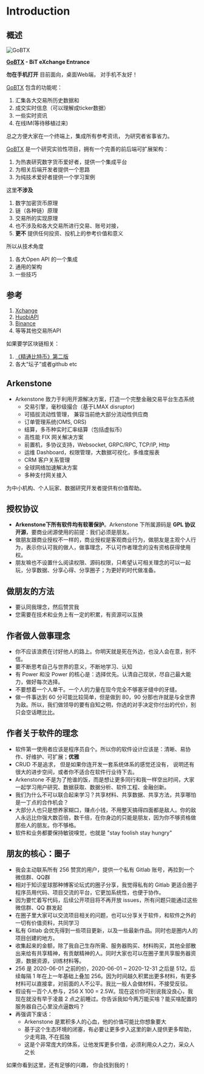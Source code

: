 # Introduction

## 概述

![GoBTX](https://www.gobtx.com/assets/img/logo.png)

**[GoBTX](https://gobtx.com) - BiT eXchange Entrance**

**勿在手机打开** 目前面向，桌面Web端， 对手机不友好！

[GoBTX](https://gobtx.com) 包含的功能呢：
1. 汇集各大交易所历史数据和
2. 成交实时信息（可以理解成ticker数据）
3. 一些实时资讯
4. 在线IM(等待移植过来)

总之方便大家在一个终端上，集成所有参考资讯， 为研究者省事省力。

[GoBTX](https://gobtx.com) 是一个研究实验性项目，拥有一个完善的前后端可扩展架构：


1. 为热衷研究数字货币爱好者，提供一个集成平台
2. 为相关后端开发者提供一个思路
3. 为纯技术爱好者提供一个学习案例

这里**不涉及**

1. 数字加密货币原理
2. 链（各种链）原理
3. 交易所的实现原理
5. 也不涉及和各大交易所进行交易、账号对接，
4. **更不** 提供任何投资、投机上的参考价值和意义


所以从技术角度

1. 各大Open API 的一个集成 
2. 通用的架构
3. 一些技巧





## 参考

1. [Xchange](https://github.com/knowm/XChange.git)
2. [HuobiAPI](https://huobiapi.github.io/docs/)
3. [Binance](https://binance-docs.github.io/apidocs/)
4. 等等其他交易所API 

如果要学区块链相关：

1. [《精通比特币》第二版](https://www.gitbook.com/book/wizardforcel/masterbitcoin2cn)
2. 各大“坛子”或者github etc 


## Arkenstone 

- Arkenstone 致力于利用开源解决方案，打造一个完整金融交易平台生态系统
   * 交易引擎，毫秒级撮合（基于LMAX disruptor)
   * 可插拔流动性管理， 兼容当前绝大部分流动性供应商
   * 订单管理系统(OMS, ORS)
   * 结算，多币种实时汇率结算（包括虚拟币)
   * 高性能 FIX 网关解决方案
   * 前置机，多协议支持，Websocket, GRPC/RPC, TCP/IP, Http
   * 运维 Dashboard，权限管理，大数据可视化，多维度报表
   * CRM 客户关系管理
   * 全球网络加速解决方案
   * 多种支付网关接入

为中小机构、个人玩家、数据研究开发者提供有价值帮助。

## 授权协议

- **Arkenstone下所有软件均有软著保护**。Arkenstone 下所属源码是 **GPL 协议开源**，要商业闭源使用的前提：我们必须是朋友。
- 做朋友跟商业授权不一样的，商业授权是客观商业行为，做朋友是主观个人行为，表示你认可我的做人，做事理念，不认可作者理念的没有资格获得使用权。
- 朋友嘛也不设置什么阅读权限、源码权限，只希望认可相关理念的可以一起玩，分享数据、分享心得、分享圈子；为更好的时代做准备。

## 做朋友的方法

- 要认同我理念，然后赞赏我
- 您需要在技术和业务上有一定的积累，有资源可以互换

## 作者做人做事理念

- 你不应该浪费在讨好他人的路上。你明天就是死在外边，也没人会在意，别不信。
- 要不断思考自己与世界的意义，不断地学习、认知
- 有 Power 和没 Power 的核心是：选择优先。认清自己现状，尽自己最大能力，做好每次选择。
- 不要想着一个人单干。一个人的力量在现今完全不够塞牙缝中的牙缝。
- 做一件事达到 60 分可能比较简单，但是做到 80，90 分那也许就是与全世界为敌。所以，我们做领导的要有自知之明，你选的对手决定你付出的代价，别只会空话瞎比比。

## 作者关于软件的理念

- 软件第一使用者应该是程序员自个。所以你的软件设计应该是：清晰、易协作、好维护、可扩展；**优雅**
- CRUD 不是追求， 但是如果你连开发一套系统体系的感觉还没有， 说明还有很大的进步空间，或者你不适合在软件行业待下去。
- Arkenstone 不是为了抢谁的饭，而是想让更多同行和我一样空出时间，大家一起学习用户研究、数据获取、数据分析、软件工程、金融创新。
- 我们为什么不可以联合起来学习？共享材料、共享数据、共享方法，共享哪怕是一丁点的合作机会？
- 大部分人也只是想养家糊口，赚点小钱，不用整天搞得四面都是敌人。你的敌人永远比你强大数百倍，数千倍，在你身边的只能是朋友，因为你不够资格做那些人的朋友。你不够格。
- 软件和业务都要保持敏锐嗅觉，也就是 "stay foolish stay hungry" 


## 朋友的核心：圈子

- 我会主动联系所有 256 赞赏的用户，提供一个私有 Gitlab 账号，再拉到一个微信群、QQ群
- 相对于知识星球那种博客论坛式的圈子分享，我觉得私有的 Gitlab 更适合圈子程序员用代码、项目交流的平台，它更加系统性，也便于协作。
- 因为要忙着写代码，后续公开项目将不再开放 issues，所有问题只能通过这些微信群、QQ 群发起
- 在圈子里大家可以交流项目相关的问题，也可以分享关于软件，和软件之外的一切有价值资料，共同学习
- 私有 Gitlab 会优先得到一些项目更新，以及一些最新作品。同时也是圈内人的项目创建的地方。
- 收集起来的金额，除了我自己生存所需、服务器购买、材料购买，其他全部散出来给有共享精神，有贡献精神的人。同时大家也可以在圈子里共享服务器资源，数据资源，训练材料等。
- 256 是 2020-06-01 之前的价，2020-06-01 ~ 2020-12-31 之后是 512。后续每隔 1 年在上一年基础上叠加 256。因为时间越久积累出更多材料，有更多材料可以直接拿，对前面的人不公平。我比一般人会做材料，不接受反驳。
- 假设有一百个人参与，256 X 100 = 2.5W。现在这价你可别说我没良心，我现在就没有早于凌晨 2 点之前睡过。你告诉我如今两万能买啥？能买啥配置的服务器自己心里没点逼数吗？
- 再强调下废话：
    - Arkenstone 是累积多人的心血，他的价值可能比你想象要大
    - 基于这个生态环境的闭塞，有必要让更多步入这里的新人提供更多帮助，少走弯路, 不在孤独
    - 这是个非常庞大的体系，让他发挥更多价值，必须利用众人之力，采众人之长
    
    
如果你看到这里，还有足够的兴趣， 你会找到我的！

